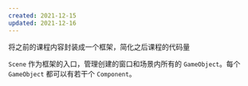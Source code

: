 ```yaml
---
created: 2021-12-15
updated: 2021-12-16
---
```

将之前的课程内容封装成一个框架，简化之后课程的代码量

`Scene` 作为框架的入口，管理创建的窗口和场景内所有的 `GameObject`。每个 `GameObject` 都可以有若干个 `Component`。
